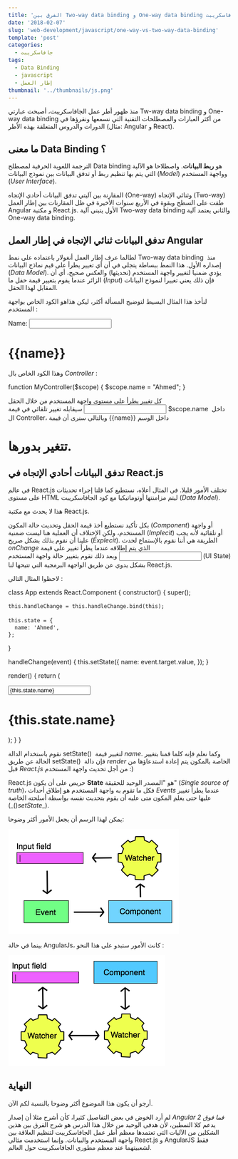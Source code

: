 ```yaml
---
title: 'الفرق بين Two-way data binding و One-way data binding في جافاسكريبت'
date: '2018-02-07'
slug: 'web-development/javascript/one-way-vs-two-way-data-binding'
template: 'post'
categories:
  - جافاسكريبت
tags:
  - Data Binding
  - javascript
  - إطار العمل
thumbnail: '../thumbnails/js.png'
---
```


منذ ظهور أطر عمل الجافاسكريبت، أصبحت عبارتي Tw-way data binding و One-way data binding من أكثر العبارات والمصطلحات التقنية التي نسمعها ونقرؤها في الدورات والدروس المتعلقة بهذه الأطر (مثال: Angular و React).

## ما معنى Data Binding ؟

الترجمة اللغوية الحرفية لمصطلح Data binding هو **ربط البيانات**. واصطلاحا هو الآلية التي يتم بها تنظيم ربط أو تدفق البيانات بين نموذج البيانات (_Model_) وواجهة المستخدم (_User Interface_).

المقارنة بين آليتي تدفق البيانات أحادي الإتجاه (One-way) وثنائي الإتجاه (Two-way) طفت على السطح وبقوة في الأربع سنوات الأخيرة في ظل المقارنات بين إطار العمل Angular و مكتبة React.js. الأول يتبنى آلية Two-way data binding والثاني يعتمد آلية One-way data binding.

## تدفق البيانات ثنائي الإتجاه في إطار العمل Angular

لطالما عرف إطار العمل أنغولار باعتماده على نمط Two-way data binding  منذ إصداره الأول. هذا النمط ببساطة يتجلى في أن أي تغيير يطرأ على قيم نماذج البيانات (_Data Model_). يؤدي ضمنيا لتغيير واجهة المستخدم (تحديثها) والعكس صحيح، أي أن الزائر عندما يقوم بتغيير قيمة حقل ما (_Input_) فإن ذلك يعني تغييرا لنموذج البيانات المقابل لهذا الحقل.

لنأخذ هذا المثال البسيط لتوضيح المسألة أكثر، ليكن هذاهو الكود الخاص بواجهة المستخدم :

<div ng-app="myApp" ng-controller="myController">
    Name: <input ng-model="name">
    <h1>{{name}}</h1>
</div>

وهذا الكود الخاص بال _Controller_ :

function MyController($scope) {
	$scope.name = "Ahmed";
}

كل تغيير يطرأ على مستوى واجهة المستخدم من خلال الحقل <input> سيقابله تغيير تلقائي في قيمة $scope.name  داخل ال Controller، وبالتالي سنرى أن قيمة {{name}} داخل الوسم <h1> تتغير بدورها.

## تدفق البيانات أحادي الإتجاه في React.js

في عالم React.js تختلف الأمور قليلا. في المثال أعلاه، نستطيع كما قلنا إجراء تحديثات على مستوى HTML ليتم مزامنتها أوتوماتيكيا مع كود الجافاسكريبت (_Data Model_).

هذا لا يحدث مع مكتبة React.js.

بكل تأكيد نستطيع أخذ قيمة الحقل وتحديث حالة المكون (_Component_) أو واجهة المستخدم، ولكن الإختلاف أن العملية هنا ليست ضمنية (_Implecit_) أو تلقائية لأنه يجب علينا أن نقوم بذلك بشكل صريح (_Explecit_). الطريقة هي أننا نقوم بالإستماع لحدث _onChange_ الذي يتم إطلاقه عندما يطرأ تغيير على قيمة <input> وبعد ذلك نقوم بتغيير حالة واجهة المستخدم (UI State) بشكل يدوي عن طريق الواجهة البرمجية التي تتيحها لنا React.js.

لاحظوا المثال التالي :

class App extends React.Component {
constructor() {
super();

    this.handleChange = this.handleChange.bind(this);

    this.state = {
      name: 'Ahmed',
    };

}

handleChange(event) {
this.setState({
name: event.target.value,
});
}

render() {
return (
<div>
<input type="text" value={this.state.name} onChange={this.handleChange} />
<h1>{this.state.name}</h1>
</div>
);
}
}

نقوم باستخدام الدالة setState()  لتغيير قيمة _name_. وكما نعلم فإنه كلما قمنا بتغيير الحالة عن طريق setState()  فإن دالة _render_ الخاصة بالمكون يتم إعادة استدعاؤها من قبل *React.js* من أجل تحديث واجهة المستخدم :)

React.js حريص على أن يكون **State** هو "المصدر الوحيد للحقيقة" (_Single source of truth_)، فكل ما تقوم به واجهة المستخدم هو إطلاق أحداث _Events_ عندما يطرأ تغيير عليها حتى يعلم المكون متى عليه أن يقوم بتحديث نفسه بواسطة أسلحته الخاصة (_()_setState__).

يمكن لهذا الرسم أن يجعل الأمور أكثر وضوحا:

[![One way data flow - React.js](../images/one-way-data-flow-react.jpg)](../images/one-way-data-flow-react.jpg)

بينما في حالة AngularJs، كانت الأمور ستبدو على هذا النحو :

[![Two-way data binding - AngularJs](../images/two-way-data-flow-angularjs.jpg)](../images/two-way-data-flow-angularjs.jpg)

## النهاية

أرجو أن يكون هذا الموضوع أكثر وضوحا بالنسبة لكم الآن.

لم أرد الخوض في بعض التفاصيل كثيرا، كأن أشرح مثلا أن إصدار _Angular 2 فما فوق_ يدعم كلا النمطين، لأن هدفي الوحيد من خلال هذا الدرس هو شرح الفرق بين هذين الشكلين من الآليات التي تعتمدها معظم أطر عمل الجافاسكريبت لتنظيم العلاقة بين واجهة المستخدم والبيانات. وإنما استخدمت مثالي React.js و AngularJS فقط لشعبيتهما عند معظم مطوري الجافاسكريبت حول العالم.
